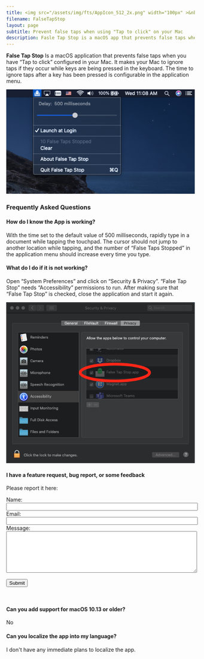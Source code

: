 ```yaml
---
title: <img src="/assets/img/fts/AppIcon_512_2x.png" width="100px" >&nbsp;&nbsp;False Tap Stop
filename: FalseTapStop
layout: page
subtitle: Prevent false taps when using "Tap to click" on your Mac
description: Fasle Tap Stop is a macOS app that prevents false taps when you have "Tap to click" configured in your Mac.
---
```



**False Tap Stop** Is a macOS application that prevents false taps when you have “Tap to click” configured in your Mac. It makes your Mac to ignore taps if they occur while keys are being pressed in the keyboard. The time to ignore taps after a key has been pressed is configurable in the application menu.

<img src="/assets/img/fts/mainscreen.png" >

<h3 id="faq">Frequently Asked Questions</h3>

#### How do I know the App is working?

With the time set to the default value of 500 milliseconds, rapidly type in a document while tapping the touchpad. The cursor should not jump to another location while tapping, and the number of “False Taps Stopped” in the application menu should increase every time you type.

#### What do I do if it is not working?

Open “System Preferences” and click on “Security & Privacy”. “False Tap Stop” needs “Accessibility” permissions to run. After making sure that “False Tap Stop” is checked, close the application and start it again. 

<img src="/assets/img/fts/accessibility2.png" >


#### I have a feature request, bug report, or some feedback

Please report it here:
<script defer src="https://js.statickit.com/statickit.js"></script>
<style type="text/css" media="screen">

.form-item {
   width: 100%;
}

.form-item label {
   display: block;
}

.form-item input {
   width: 100%;
}

.form-item textarea {
   width: 100%;
}


</style>


<form id="my-form">
   <div class="form-item">
   <label class="label" for="name">Name:</label>
   <input class="input is-medium" type="text" name="name">
   </div>

   <div class="form-item">
   <label for="email">Email:</label>
   <input id="email" type="email" name="email" value="" required />
   <div data-sk-error="email"></div>
   </div>

   <div class="form-item">
   <label class="label" for="message">Message:</label>
   <textarea class="textarea is-medium" placeholder="" name="message" minlength="20" rows="7" required></textarea>
   <div data-sk-error="message"></div>
   </div>

   <button type="submit">Submit</button>
</form>


<script>
  window.sk=window.sk||function(){(sk.q=sk.q||[]).push(arguments)};
  sk('form', 'init', {
    site: '7d12620bfabb',   // found under the Settings tab
    form: 'feedback',  // the key used in statickit.json
    element: '#my-form'       // a selector pointing to the `<form>` element
  });
</script>


<br>

#### Can you add support for macOS 10.13 or older?

No

#### Can you localize the app into my language?

I don't have any immediate plans to localize the app.
